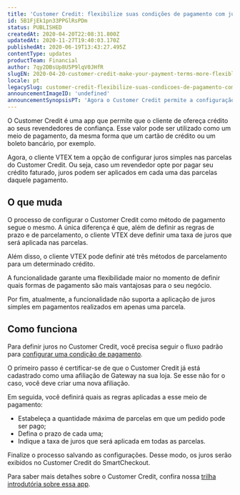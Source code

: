 ```yaml
---
title: 'Customer Credit: flexibilize suas condições de pagamento com juros'
id: 5B1FjEk1pn33PPGlRsPDm
status: PUBLISHED
createdAt: 2020-04-20T22:08:31.800Z
updatedAt: 2020-11-27T19:40:03.170Z
publishedAt: 2020-06-19T13:43:27.495Z
contentType: updates
productTeam: Financial
author: 7qy2DBsUp8U5P9lqV0JHfR
slugEN: 2020-04-20-customer-credit-make-your-payment-terms-more-flexible-by-adding-interest
locale: pt
legacySlug: customer-credit-flexibilize-suas-condicoes-de-pagamento-com-juros
announcementImageID: 'undefined'
announcementSynopsisPT: 'Agora o Customer Credit permite a configuração de juros nas suas regras de pagamento para crédito faturado.'
---
```


O Customer Credit é uma app que permite que o cliente de ofereça crédito ao seus revendedores de confiança. Esse valor pode ser utilizado como um meio de pagamento, da mesma forma que um cartão de crédito ou um boleto bancário, por exemplo.

Agora, o cliente VTEX tem a opção de configurar juros simples nas parcelas do Customer Credit. Ou seja, caso um revendedor opte por pagar seu crédito faturado, juros podem ser aplicados em cada uma das parcelas daquele pagamento.

## O que muda
O processo de configurar o Customer Credit como método de pagamento segue o mesmo. A única diferença é que, além de definir as regras de prazo e de parcelamento, o cliente VTEX deve definir uma taxa de juros que será aplicada nas parcelas.

Além disso, o cliente VTEX pode definir até três métodos de parcelamento para um determinado crédito. 

A funcionalidade garante uma flexibilidade maior no momento de definir quais formas de pagamento são mais vantajosas para o seu negócio. 

Por fim, atualmente, a funcionalidade não suporta a aplicação de juros simples em pagamentos realizados em apenas uma parcela.

## Como funciona
Para definir juros no Customer Credit, você precisa seguir o fluxo padrão para [configurar uma condição de pagamento](/pt/tutorial/condicoes-de-pagamento--tutorials_455).

O primeiro passo é certificar-se de que o Customer Credit já está cadastrado como uma afiliação de Gateway na sua loja. Se esse não for o caso, você deve criar uma nova afiliação. 

Em seguida, você definirá quais as regras aplicadas a esse meio de pagamento:

- Estabeleça a quantidade máxima de parcelas em que um pedido pode ser pago; 
- Defina o prazo de cada uma;
- Indique a taxa de juros que será aplicada em todas as parcelas.

Finalize o processo salvando as configurações. Desse modo, os juros serão exibidos no Customer Credit do SmartCheckout.

Para saber mais detalhes sobre o Customer Credit, confira nossa [trilha introdutória sobre essa app](/pt/tutorial/customer-credit-visao-geral--1uIqTjWxIIIEW0COMg4uE0).
